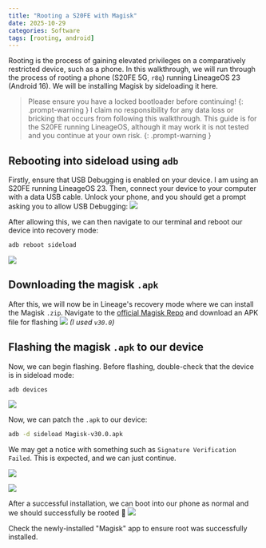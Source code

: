 ```yaml
---
title: "Rooting a S20FE with Magisk"
date: 2025-10-29
categories: Software
tags: [rooting, android]
---
```

Rooting is the process of gaining elevated privileges on a comparatively restricted device, such as a phone. In this walkthrough, we will run through the process of rooting a phone (S20FE 5G, `r8q`) running LineageOS 23 (Android 16).
We will be installing Magisk by sideloading it here.

> Please ensure you have a locked bootloader before continuing!
{: .prompt-warning }
> I claim no responsibility for any data loss or bricking that occurs from following this walkthrough. This guide is for the S20FE running LineageOS, although it may work it is not tested and you continue at your own risk.
{: .prompt-warning }

## Rebooting into sideload using `adb`

Firstly, ensure that USB Debugging is enabled on your device. I am using an S20FE running LineageOS 23.
Then, connect your device to your computer with a data USB cable. Unlock your phone, and you should get a prompt asking you to allow USB Debugging:
![](/assets/images/rooting/screenshot.png)

After allowing this, we can then navigate to our terminal and reboot our device into recovery mode:
```bash
adb reboot sideload
```
![](/assets/images/rooting/sideload.jpeg)

## Downloading the magisk `.apk`

After this, we will now be in Lineage's recovery mode where we can install the Magisk `.zip`. Navigate to the [official Magisk Repo](https://github.com/topjohnwu/Magisk/releases/) and download an APK file for flashing
![](/assets/images/rooting/magisk.png)
_(I used `v30.0`)_

## Flashing the magisk `.apk` to our device

Now, we can begin flashing. Before flashing, double-check that the device is in sideload mode:
```bash
adb devices
```
![](/assets/images/rooting/adbd.png)

Now, we can patch the `.apk` to our device:
```bash
adb -d sideload Magisk-v30.0.apk
```

We may get a notice with something such as `Signature Verification Failed`. This is expected, and we can just continue.

![](/assets/images/rooting/sig.png)

![](/assets/images/rooting/mag.png)


After a successful installation, we can boot into our phone as normal and we should successfully be rooted 🎉
![](/assets/images/rooting/reboot.png)

Check the newly-installed "Magisk" app to ensure root was successfully installed.
